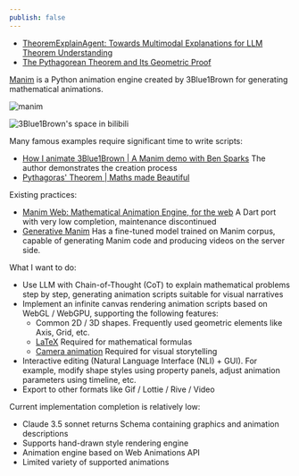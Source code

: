 ```yaml
---
publish: false
---
```


<script setup>
import PythagoreanTheorem from '../components/PythagoreanTheorem.vue'
</script>

-   [TheoremExplainAgent: Towards Multimodal Explanations for LLM Theorem Understanding]
-   [The Pythagorean Theorem and Its Geometric Proof]

<PythagoreanTheorem />

[Manim] is a Python animation engine created by 3Blue1Brown for generating mathematical animations.

![manim](https://raw.githubusercontent.com/3b1b/manim/master/logo/cropped.png)

![3Blue1Brown's space in bilibili](/3blue1brown.png)

Many famous examples require significant time to write scripts:

-   [How I animate 3Blue1Brown | A Manim demo with Ben Sparks] The author demonstrates the creation process
-   [Pythagoras' Theorem | Maths made Beautiful]

Existing practices:

-   [Manim Web: Mathematical Animation Engine, for the web] A Dart port with very low completion, maintenance discontinued
-   [Generative Manim] Has a fine-tuned model trained on Manim corpus, capable of generating Manim code and producing videos on the server side.

What I want to do:

-   Use LLM with Chain-of-Thought (CoT) to explain mathematical problems step by step, generating animation scripts suitable for visual narratives
-   Implement an infinite canvas rendering animation scripts based on WebGL / WebGPU, supporting the following features:
    -   Common 2D / 3D shapes. Frequently used geometric elements like Axis, Grid, etc.
    -   [LaTeX](/zh/guide/lesson-016#tex-math-rendering) Required for mathematical formulas
    -   [Camera animation](/zh/guide/lesson-004#camera-animation) Required for visual storytelling
-   Interactive editing (Natural Language Interface (NLI) + GUI). For example, modify shape styles using property panels, adjust animation parameters using timeline, etc.
-   Export to other formats like Gif / Lottie / Rive / Video

Current implementation completion is relatively low:

-   Claude 3.5 sonnet returns Schema containing graphics and animation descriptions
-   Supports hand-drawn style rendering engine
-   Animation engine based on Web Animations API
-   Limited variety of supported animations

[Manim]: https://github.com/3b1b/manim
[Manim Web: Mathematical Animation Engine, for the web]: https://manim-web.hugos29.dev/
[Generative Manim]: https://generative-manim.vercel.app/
[Pythagoras' Theorem | Maths made Beautiful]: https://www.youtube.com/watch?v=l4FC6mIRyNQ
[How I animate 3Blue1Brown | A Manim demo with Ben Sparks]: https://www.youtube.com/watch?v=rbu7Zu5X1zI
[The Pythagorean Theorem and Its Geometric Proof]: https://omerseyfeddinkoc.medium.com/the-pythagorean-theorem-and-its-geometric-proof-41188a7b5fac
[TheoremExplainAgent: Towards Multimodal Explanations for LLM Theorem Understanding]: https://tiger-ai-lab.github.io/TheoremExplainAgent/
